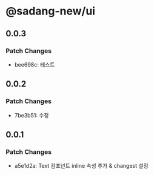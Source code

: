 # @sadang-new/ui

## 0.0.3

### Patch Changes

- bee698c: 테스트

## 0.0.2

### Patch Changes

- 7be3b51: 수정

## 0.0.1

### Patch Changes

- a5e1d2a: Text 컴포넌트 inline 속성 추가 & changest 설정
